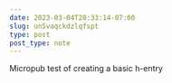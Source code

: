 ```yaml
---
date: 2023-03-04T20:33:14-07:00
slug: un5vaqckdzlqfspt
type: post
post_type: note
---
```

Micropub test of creating a basic h-entry